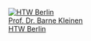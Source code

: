 <a href="{{site.baseurl}}"><img src="{{site.baseurl}}images/htw_logo_green.gif" alt="HTW Berlin" title="HTW Berlin"><br/>Prof. Dr. Barne Kleinen<br/>HTW Berlin</a>

